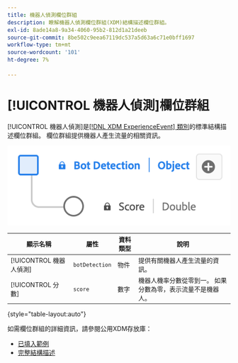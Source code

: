 ```yaml
---
title: 機器人偵測欄位群組
description: 瞭解機器人偵測欄位群組(XDM)結構描述欄位群組。
exl-id: 8ade14a8-9a34-4060-95b2-812d1a21deeb
source-git-commit: 8be502c9eea67119dc537a5d63a6c71e0bff1697
workflow-type: tm+mt
source-wordcount: '101'
ht-degree: 7%

---
```


# [!UICONTROL 機器人偵測]欄位群組

[!UICONTROL 機器人偵測]是[[!DNL XDM ExperienceEvent] 類別](../../classes/experienceevent.md)的標準結構描述欄位群組。 欄位群組提供機器人產生流量的相關資訊。

![ [!UICONTROL 機器人偵測]欄位群組的圖表。](../../images/field-groups/bot-detection-information.png)

| 顯示名稱 | 屬性 | 資料類型 | 說明 |
|----------------------------|-----------------|-----------|---------------------------------------------------------|
| [!UICONTROL 機器人偵測] | `botDetection` | 物件 | 提供有關機器人產生流量的資訊。 |
| [!UICONTROL 分數] | `score` | 數字 | 機器人機率分數從零到一。 如果分數為零，表示流量不是機器人。 |

{style="table-layout:auto"}

如需欄位群組的詳細資訊，請參閱公用XDM存放庫：

* [已填入範例](https://github.com/adobe/xdm/blob/master/components/fieldgroups/experience-event/experienceevent-bot-detection.example.1.json)
* [完整結構描述](https://github.com/adobe/xdm/blob/master/components/fieldgroups/experience-event/experienceevent-bot-detection.schema.json)
